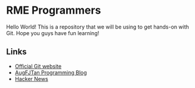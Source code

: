 # RME Programmers

Hello World! This is a repository that we will be using to get hands-on with Git. Hope you guys have fun learning!

## Links

- [Official Git website](https://git-scm.com/)
- [AugFJTan Programming Blog](https://augfjtan.github.io/)
- [Hacker News](https://news.ycombinator.com/)
